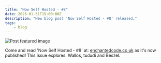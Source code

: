 ```yaml
---
title: "Now Self Hosted - #8"
date: 2025-01-31T15:00:00Z
description: "New blog post 'Now Self Hosted - #8' released."
tags:
    - blog
---
```


[![Post featured image](https://assets.enchantedcode.co.uk/blog/now-self-hosted-7/featured.webp)](https://enchantedcode.co.uk/blog/now-self-hosted-8/)

Come and read 'Now Self Hosted - #8' at: [enchantedcode.co.uk](https://enchantedcode.co.uk/blog/now-self-hosted-8/) as it's now published! This issue explores: Wallos, tududi and Beszel.
